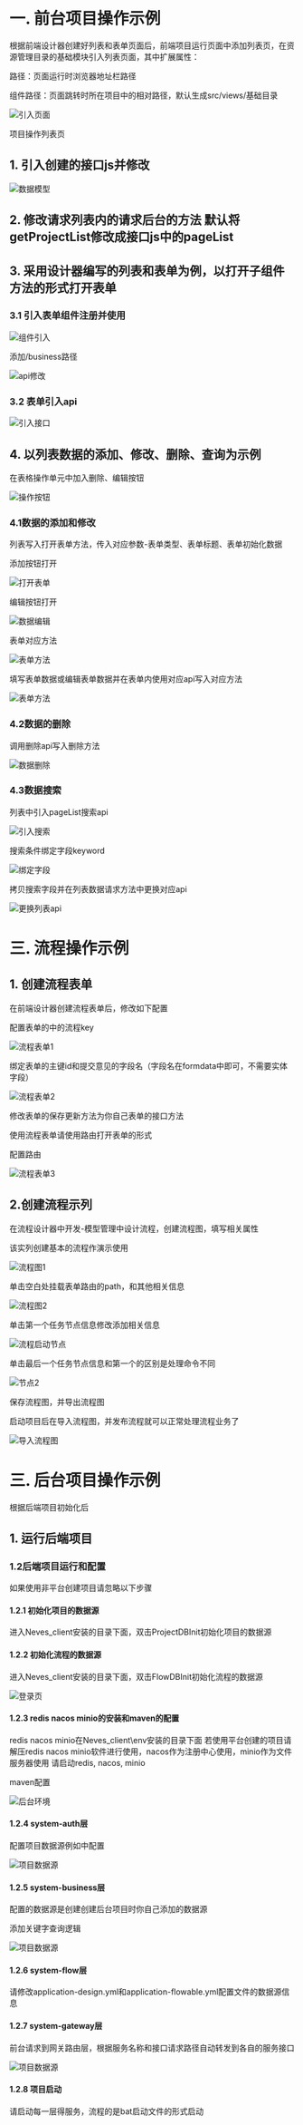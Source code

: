 # 一. 前台项目操作示例

根据前端设计器创建好列表和表单页面后，前端项目运行页面中添加列表页，在资源管理目录的基础模块引入列表页面，其中扩展属性：

路径：页面运行时浏览器地址栏路径

组件路径：页面跳转时所在项目中的相对路径，默认生成src/views/基础目录

![引入页面](..\images\project\添加页面.png)

项目操作列表页

## 1. 引入创建的接口js并修改

![数据模型](..\images\project\引入api.png)

## 2. 修改请求列表内的请求后台的方法 默认将getProjectList修改成接口js中的pageList

## 3. 采用设计器编写的列表和表单为例，以打开子组件方法的形式打开表单
### 3.1 引入表单组件注册并使用

![组件引入](..\images\project\注册并使用.png)

添加/business路径

![api修改](..\images\project\接口修改.png)

### 3.2 表单引入api

![引入接口](..\images\project\引入api.png)

## 4. 以列表数据的添加、修改、删除、查询为示例

在表格操作单元中加入删除、编辑按钮

![操作按钮](..\images\project\添加操作按钮.png)

### 4.1数据的添加和修改

列表写入打开表单方法，传入对应参数-表单类型、表单标题、表单初始化数据

添加按钮打开

![打开表单](..\images\project\打开表单.png)

编辑按钮打开

![数据编辑](..\images\project\数据编辑.png)

表单对应方法

![表单方法](..\images\project\表单方法.png)

填写表单数据或编辑表单数据并在表单内使用对应api写入对应方法

![表单方法](..\images\project\数据添加编辑.png)

### 4.2数据的删除

调用删除api写入删除方法

![数据删除](..\images\project\数据删除.png)

### 4.3数据搜索

列表中引入pageList搜索api

![引入搜索](..\images\project\引入搜索列表.png)

搜索条件绑定字段keyword

![绑定字段](..\images\project\绑定搜索字段.png)

拷贝搜索字段并在列表数据请求方法中更换对应api

![更换列表api](..\images\project\更换列表api.png)

# 三. 流程操作示例

## 1. 创建流程表单

在前端设计器创建流程表单后，修改如下配置

配置表单的中的流程key

![流程表单1](..\images\project\流程表单1.png)

绑定表单的主键id和提交意见的字段名（字段名在formdata中即可，不需要实体字段）

![流程表单2](..\images\project\流程表单2.png)

修改表单的保存更新方法为你自己表单的接口方法

使用流程表单请使用路由打开表单的形式

配置路由

![流程表单3](..\images\project\流程表单3.png)




## 2.创建流程示列

在流程设计器中开发-模型管理中设计流程，创建流程图，填写相关属性

该实列创建基本的流程作演示使用

![流程图1](..\images\project\流程图1.png)

单击空白处挂载表单路由的path，和其他相关信息

![流程图2](..\images\project\流程图2.png)

单击第一个任务节点信息修改添加相关信息

![流程启动节点](..\images\project\流程启动节点.png)

单击最后一个任务节点信息和第一个的区别是处理命令不同

![节点2](..\images\project\节点2.png)

保存流程图，并导出流程图

启动项目后在导入流程图，并发布流程就可以正常处理流程业务了

![导入流程图](..\images\project\导入流程图.png)



# 三. 后台项目操作示例
根据后端项目初始化后
## 1. 运行后端项目

### 1.2后端项目运行和配置

如果使用非平台创建项目请忽略以下步骤

#### 1.2.1 初始化项目的数据源

进入Neves_client安装的目录下面，​双击ProjectDBInit初始化项目的数据源

#### 1.2.2 初始化流程的数据源

进入Neves_client安装的目录下面，​双击FlowDBInit初始化流程的数据源

![登录页](../images/install/server/intProject.png)

#### 1.2.3 redis nacos minio的安装和maven的配置

redis nacos minio在Neves_client\env安装的目录下面
若使用平台创建的项目请解压redis nacos minio软件进行使用，nacos作为注册中心使用，minio作为文件服务器使用
请启动redis, nacos, minio

maven配置

![后台环境](..\images\project\配置maven.png)


#### 1.2.4 system-auth层

配置项目数据源例如中配置
	
![项目数据源](../images/server/项目数据源.png)

#### 1.2.5 system-business层

配置的数据源是创建创建后台项目时你自己添加的数据源 

添加关键字查询逻辑

![项目数据源](../images/project/字段筛选.png)

#### 1.2.6 system-flow层

请修改application-design.yml和application-flowable.yml配置文件的数据源信息

#### 1.2.7 system-gateway层

前台请求到网关路由层，根据服务名称和接口请求路径自动转发到各自的服务接口

![项目数据源](../images/project/网关路由请求.png)

#### 1.2.8  项目启动
请启动每一层得服务，流程的是bat启动文件的形式启动




























